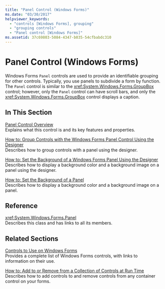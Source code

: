 ```yaml
---
title: "Panel Control (Windows Forms)"
ms.date: "03/30/2017"
helpviewer_keywords: 
  - "controls [Windows Forms], grouping"
  - "grouping controls"
  - "Panel control [Windows Forms]"
ms.assetid: 37c69803-5084-4347-b035-54cfbabdc310
---
```

# Panel Control (Windows Forms)
Windows Forms `Panel` controls are used to provide an identifiable grouping for other controls. Typically, you use panels to subdivide a form by function. The `Panel` control is similar to the <xref:System.Windows.Forms.GroupBox> control; however, only the `Panel` control can have scroll bars, and only the <xref:System.Windows.Forms.GroupBox> control displays a caption.  
  
## In This Section  
 [Panel Control Overview](../../../../docs/framework/winforms/controls/panel-control-overview-windows-forms.md)  
 Explains what this control is and its key features and properties.  
  
 [How to: Group Controls with the Windows Forms Panel Control Using the Designer](../../../../docs/framework/winforms/controls/group-controls-with-wf-panel-control-using-the-designer.md)  
 Describes how to group controls with a panel using the designer.  
  
 [How to: Set the Background of a Windows Forms Panel Using the Designer](../../../../docs/framework/winforms/controls/how-to-set-the-background-of-a-windows-forms-panel-using-the-designer.md)  
 Describes how to display a background color and a background image on a panel using the designer.  
  
 [How to: Set the Background of a Panel](../../../../docs/framework/winforms/controls/how-to-set-the-background-of-a-windows-forms-panel.md)  
 Describes how to display a background color and a background image on a panel.  
  
## Reference  
 <xref:System.Windows.Forms.Panel>  
 Describes this class and has links to all its members.  
  
## Related Sections  
 [Controls to Use on Windows Forms](../../../../docs/framework/winforms/controls/controls-to-use-on-windows-forms.md)  
 Provides a complete list of Windows Forms controls, with links to information on their use.  
  
 [How to: Add to or Remove from a Collection of Controls at Run Time](../../../../docs/framework/winforms/controls/how-to-add-to-or-remove-from-a-collection-of-controls-at-run-time.md)  
 Describes how to add controls to and remove controls from any container control on your forms.

